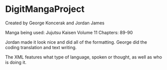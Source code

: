 # DigitMangaProject
Created by George Koncerak and Jordan James

Manga being used: Jujutsu Kaisen Volume 11 Chapters: 89-90

Jordan made it look nice and did all of the formatting.
George did the coding translation and text writing.

The XML features what type of language, spoken or thought, as well as who is doing it.
